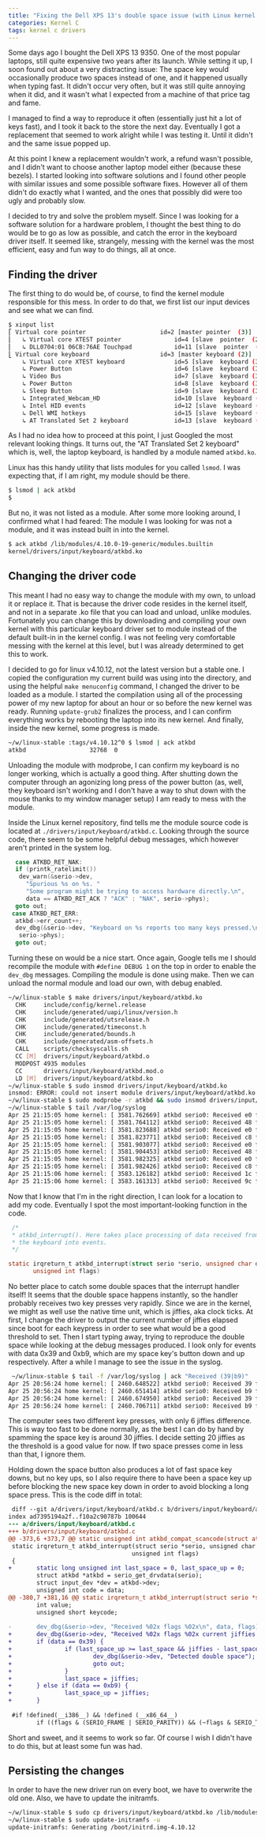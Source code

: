 ```yaml
---
title: "Fixing the Dell XPS 13's double space issue (with Linux kernel modules!)"
categories: Kernel C
tags: kernel c drivers
---
```

Some days ago I bought the Dell XPS 13 9350. One of the most popular laptops, still quite expensive two years after its launch. While setting it up, I soon found out about a very distracting issue: The space key would occasionally produce two spaces instead of one, and it happened usually when typing fast. It didn't occur very often, but it was still quite annoying when it did, and it wasn't what I expected from a machine of that price tag and fame.

I managed to find a way to reproduce it often (essentially just hit a lot of keys fast), and I took it back to the store the next day. Eventually I got a replacement that seemed to work alright while I was testing it. Until it didn't and the same issue popped up.

At this point I knew a replacement wouldn't work, a refund wasn't possible, and I didn't want to choose another laptop model either (because these bezels). I started looking into software solutions and I found other people with similar issues and some possible software fixes. However all of them didn't do exactly what I wanted, and the ones that possibly did were too ugly and probably slow.

I decided to try and solve the problem myself. Since I was looking for a software solution for a hardware problem, I thought the best thing to do would be to go as low as possible, and catch the error in the keyboard driver itself. It seemed like, strangely, messing with the kernel was the most efficient, easy and fun way to do things, all at once.

## Finding the driver

The first thing to do would be, of course, to find the kernel module responsible for this mess. In order to do that, we first list our input devices and see what we can find.

```bash
$ xinput list
⎡ Virtual core pointer                     id=2 [master pointer  (3)]
⎜   ↳ Virtual core XTEST pointer               id=4 [slave  pointer  (2)]
⎜   ↳ DLL0704:01 06CB:76AE Touchpad            id=11 [slave  pointer  (2)]
⎣ Virtual core keyboard                    id=3 [master keyboard (2)]
    ↳ Virtual core XTEST keyboard              id=5 [slave  keyboard (3)]
    ↳ Power Button                             id=6 [slave  keyboard (3)]
    ↳ Video Bus                                id=7 [slave  keyboard (3)]
    ↳ Power Button                             id=8 [slave  keyboard (3)]
    ↳ Sleep Button                             id=9 [slave  keyboard (3)]
    ↳ Integrated_Webcam_HD                     id=10 [slave  keyboard (3)]
    ↳ Intel HID events                         id=12 [slave  keyboard (3)]
    ↳ Dell WMI hotkeys                         id=15 [slave  keyboard (3)]
    ↳ AT Translated Set 2 keyboard             id=13 [slave  keyboard (3)]
```

As I had no idea how to proceed at this point, I just Googled the most relevant looking things. It turns out, the "AT Translated Set 2 keyboard" which is, well, the laptop keyboard, is handled by a module named `atkbd.ko`.

Linux has this handy utility that lists modules for you called `lsmod`. I was expecting that, if I am right, my module should be there.

```bash
$ lsmod | ack atkbd
$ 
```

But no, it was not listed as a module. After some more looking around, I confirmed what I had feared: The module I was looking for was not a module, and it was instead built in into the kernel.

```bash
$ ack atkbd /lib/modules/4.10.0-19-generic/modules.builtin
kernel/drivers/input/keyboard/atkbd.ko
```

## Changing the driver code

This meant I had no easy way to change the module with my own, to unload it or replace it. That is because the driver code resides in the kernel itself, and not in a separate .ko file that you can load and unload, unlike modules. Fortunately you can change this by downloading and compiling your own kernel with this particular keyboard driver set to module instead of the default built-in in the kernel config. I was not feeling very comfortable messing with the kernel at this level, but I was already determined to get this to work.

I decided to go for linux v4.10.12, not the latest version but a stable one. I copied the configuration my current build was using into the directory, and using the helpful `make menuconfig` command, I changed the driver to be loaded as a module. I started the compilation using all of the processing power of my new laptop for about an hour or so before the new kernel was ready. Running `update-grub2` finalizes the process, and I can confirm everything works by rebooting the laptop into its new kernel. And finally, inside the new kernel, some progress is made.

```bash
~/w/linux-stable :tags/v4.10.12^0 $ lsmod | ack atkbd                     
atkbd                  32768  0
```

Unloading the module with modprobe, I can confirm my keyboard is no longer working, which is actually a good thing. After shutting down the computer through an agonizing long press of the power button (as, well, they keyboard isn't working and I don't have a way to shut down with the mouse thanks to my window manager setup) I am ready to mess with the module.

Inside the Linux kernel repository, find tells me the module source code is located at `./drivers/input/keyboard/atkbd.c`. Looking through the source code, there seem to be some helpful debug messages, which however aren't printed in the system log.

```c
  case ATKBD_RET_NAK:
  if (printk_ratelimit())
   dev_warn(&serio->dev,
     "Spurious %s on %s. "
     "Some program might be trying to access hardware directly.\n",
     data == ATKBD_RET_ACK ? "ACK" : "NAK", serio->phys);
  goto out;
 case ATKBD_RET_ERR:
  atkbd->err_count++;
  dev_dbg(&serio->dev, "Keyboard on %s reports too many keys pressed.\n",
   serio->phys);
  goto out;
```

Turning these on would be a nice start. Once again, Google tells me I should recompile the module with `#define DEBUG 1` on the top in order to enable the `dev_dbg` messages. Compiling the module is done using make. Then we can unload the normal module and load our own, with debug enabled.


```bash
~/w/linux-stable $ make drivers/input/keyboard/atkbd.ko
  CHK     include/config/kernel.release
  CHK     include/generated/uapi/linux/version.h
  CHK     include/generated/utsrelease.h
  CHK     include/generated/timeconst.h
  CHK     include/generated/bounds.h
  CHK     include/generated/asm-offsets.h
  CALL    scripts/checksyscalls.sh
  CC [M]  drivers/input/keyboard/atkbd.o
  MODPOST 4935 modules
  CC      drivers/input/keyboard/atkbd.mod.o
  LD [M]  drivers/input/keyboard/atkbd.ko
~/w/linux-stable $ sudo insmod drivers/input/keyboard/atkbd.ko
insmod: ERROR: could not insert module drivers/input/keyboard/atkbd.ko: File exists
~/w/linux-stable $ sudo modprobe -r atkbd && sudo insmod drivers/input/keyboard/atkbd.ko
~/w/linux-stable $ tail /var/log/syslog
Apr 25 21:15:05 home kernel: [ 3581.762669] atkbd serio0: Received e0 flags 00
Apr 25 21:15:05 home kernel: [ 3581.764112] atkbd serio0: Received 48 flags 00
Apr 25 21:15:05 home kernel: [ 3581.823688] atkbd serio0: Received e0 flags 00
Apr 25 21:15:05 home kernel: [ 3581.823771] atkbd serio0: Received c8 flags 00
Apr 25 21:15:05 home kernel: [ 3581.903077] atkbd serio0: Received e0 flags 00
Apr 25 21:15:05 home kernel: [ 3581.904453] atkbd serio0: Received 48 flags 00
Apr 25 21:15:05 home kernel: [ 3581.982325] atkbd serio0: Received e0 flags 00
Apr 25 21:15:05 home kernel: [ 3581.982426] atkbd serio0: Received c8 flags 00
Apr 25 21:15:06 home kernel: [ 3583.126182] atkbd serio0: Received 1c flags 00
Apr 25 21:15:06 home kernel: [ 3583.161313] atkbd serio0: Received 9c flags 00
```

Now that I know that I'm in the right direction, I can look for a location to add my code. Eventually I spot the most important-looking function in the code.


```c
 /*
 * atkbd_interrupt(). Here takes place processing of data received from
 * the keyboard into events.
 */

static irqreturn_t atkbd_interrupt(struct serio *serio, unsigned char data,
       unsigned int flags)
```

No better place to catch some double spaces that the interrupt handler itself! It seems that the double space happens instantly, so the handler probably receives two key presses very rapidly. Since we are in the kernel, we might as well use the native time unit, which is jiffies, aka clock ticks. At first, I change the driver to output the current number of jiffies elapsed since boot for each keypress in order to see what would be a good threshold to set. Then I start typing away, trying to reproduce the double space while looking at the debug messages produced. I look only for events with data 0x39 and 0xb9, which are my space key's button down and up respectively. After a while I manage to see the issue in the syslog.

```bash
 ~/w/linux-stable $ tail -f /var/log/syslog | ack "Received (39|b9)"
Apr 25 20:56:24 home kernel: [ 2460.648522] atkbd serio0: Received 39 flags 00 current jiffies 4295507460
Apr 25 20:56:24 home kernel: [ 2460.651414] atkbd serio0: Received b9 flags 00 current jiffies 4295507460
Apr 25 20:56:24 home kernel: [ 2460.674950] atkbd serio0: Received 39 flags 00 current jiffies 4295507466
Apr 25 20:56:24 home kernel: [ 2460.706711] atkbd serio0: Received b9 flags 00 current jiffies 4295507474
```

The computer sees two different key presses, with only 6 jiffies difference. This is way too fast to be done normally, as the best I can do by hand by spamming the space key is around 30 jiffies. I decide setting 20 jiffies as the threshold is a good value for now. If two space presses come in less than that, I ignore them.

Holding down the space button also produces a lot of fast space key downs, but no key ups, so I also require there to have been a space key up before blocking the new space key down in order to avoid blocking a long space press. This is the code diff in total:


```diff
 diff --git a/drivers/input/keyboard/atkbd.c b/drivers/input/keyboard/atkbd.c
index ad7395194a2f..f10a2c90787b 100644
--- a/drivers/input/keyboard/atkbd.c
+++ b/drivers/input/keyboard/atkbd.c
@@ -373,6 +373,7 @@ static unsigned int atkbd_compat_scancode(struct atkbd *atkbd, unsigned int code
 static irqreturn_t atkbd_interrupt(struct serio *serio, unsigned char data,
                                   unsigned int flags)
 {
+       static long unsigned int last_space = 0, last_space_up = 0;
        struct atkbd *atkbd = serio_get_drvdata(serio);
        struct input_dev *dev = atkbd->dev;
        unsigned int code = data;
@@ -380,7 +381,16 @@ static irqreturn_t atkbd_interrupt(struct serio *serio, unsigned char data,
        int value;
        unsigned short keycode;
 
-       dev_dbg(&serio->dev, "Received %02x flags %02x\n", data, flags);
+       dev_dbg(&serio->dev, "Received %02x flags %02x current jiffies %lu last space at %lu\n", data, flags, jiffies, last_space);
+       if (data == 0x39) {
+               if (last_space_up >= last_space && jiffies - last_space < 20) {
+                       dev_dbg(&serio->dev, "Detected double space");
+                       goto out;
+               }
+               last_space = jiffies;
+       } else if (data == 0xb9) {
+               last_space_up = jiffies;
+       }
 
 #if !defined(__i386__) && !defined (__x86_64__)
        if ((flags & (SERIO_FRAME | SERIO_PARITY)) && (~flags & SERIO_TIMEOUT) && !atkbd->resend && atkbd->write) {
```

Short and sweet, and it seems to work so far. Of course I wish I didn't have to do this, but at least some fun was had.

## Persisting the changes

In order to have the new driver run on every boot, we have to overwrite the old one. Also, we have to update the initramfs.

```bash
~/w/linux-stable $ sudo cp drivers/input/keyboard/atkbd.ko /lib/modules/4.10.12/kernel/drivers/input/keyboard/atkbd.ko
~/w/linux-stable $ sudo update-initramfs -u
update-initramfs: Generating /boot/initrd.img-4.10.12
```
